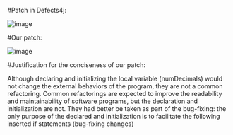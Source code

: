 #Patch in Defects4j:

![image](https://github.com/jiangyanjie/BugBuilder/blob/main/EvaluationData/mismatchedButConcisePatches/pic/lang3-defects4j.png)

#Our patch:

![image](https://github.com/jiangyanjie/BugBuilder/blob/main/EvaluationData/mismatchedButConcisePatches/pic/lang3-our.png)

#Justification for the conciseness of our patch:

Although declaring and initializing the local variable (numDecimals) would not change the external behaviors of the program, they are not a common refactoring. Common refactorings are expected to improve the readability and maintainability of software programs, but the declaration and initialization are not. They had better be taken as part of the bug-fixing: the only purpose of the declared and initialization is to facilitate the following inserted if statements (bug-fixing changes)

